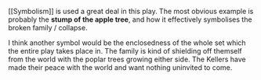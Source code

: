 [[Symbolism]] is used a great deal in this play. The most obvious example is probably the **stump of the apple tree**, and how it effectively symbolises the broken family / collapse.

I think another symbol would be the enclosedness of the whole set which the entire play takes place in. The family is kind of shielding off themself from the world with the poplar trees growing either side.  The Kellers have made their peace with the world and want nothing uninvited to come.

